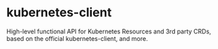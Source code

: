 # kubernetes-client
High-level functional API for Kubernetes Resources and 3rd party CRDs, based on the official kubernetes-client, and more.
